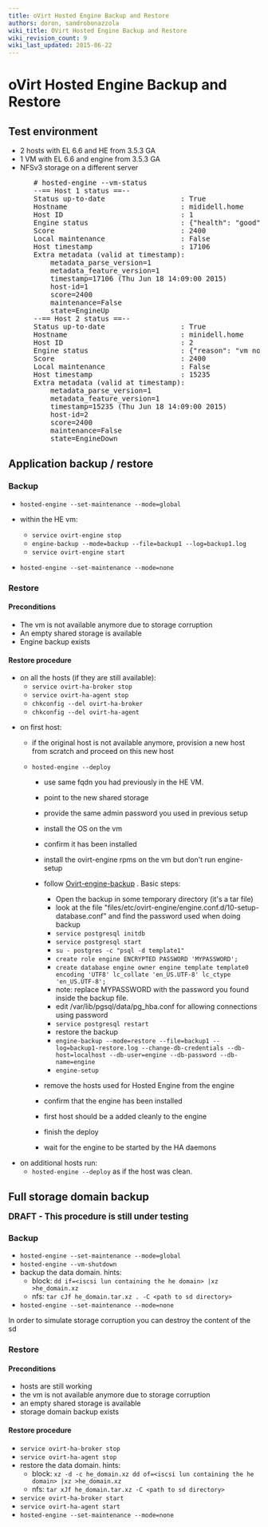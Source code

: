 ```yaml
---
title: oVirt Hosted Engine Backup and Restore
authors: doron, sandrobonazzola
wiki_title: OVirt Hosted Engine Backup and Restore
wiki_revision_count: 9
wiki_last_updated: 2015-06-22
---
```


# oVirt Hosted Engine Backup and Restore

## Test environment

*   2 hosts with EL 6.6 and HE from 3.5.3 GA
*   1 VM with EL 6.6 and engine from 3.5.3 GA
*   NFSv3 storage on a different server

<pre>
      # hosted-engine --vm-status
      --== Host 1 status ==--
      Status up-to-date                  : True
      Hostname                           : mididell.home
      Host ID                            : 1
      Engine status                      : {"health": "good", "vm": "up", "detail": "up"}
      Score                              : 2400
      Local maintenance                  : False
      Host timestamp                     : 17106
      Extra metadata (valid at timestamp):
          metadata_parse_version=1
          metadata_feature_version=1
          timestamp=17106 (Thu Jun 18 14:09:00 2015)
          host-id=1
          score=2400
          maintenance=False
          state=EngineUp
      --== Host 2 status ==--
      Status up-to-date                  : True
      Hostname                           : minidell.home
      Host ID                            : 2
      Engine status                      : {"reason": "vm not running on this host", "health": "bad", "vm": "down", "detail": "unknown"}
      Score                              : 2400
      Local maintenance                  : False
      Host timestamp                     : 15235
      Extra metadata (valid at timestamp):
          metadata_parse_version=1
          metadata_feature_version=1
          timestamp=15235 (Thu Jun 18 14:09:00 2015)
          host-id=2
          score=2400
          maintenance=False
          state=EngineDown
</pre>

## Application backup / restore

### Backup

*   `hosted-engine --set-maintenance --mode=global`
*   within the HE vm:
    -   `service ovirt-engine stop`
    -   `engine-backup --mode=backup --file=backup1 --log=backup1.log`
    -   `service ovirt-engine start`

*   `hosted-engine --set-maintenance --mode=none`

### Restore

#### Preconditions

*   The vm is not available anymore due to storage corruption
*   An empty shared storage is available
*   Engine backup exists

#### Restore procedure

*   on all the hosts (if they are still available):
    -   `service ovirt-ha-broker stop`
    -   `service ovirt-ha-agent stop`
    -   `chkconfig --del ovirt-ha-broker`
    -   `chkconfig --del ovirt-ha-agent`

<!-- -->

*   on first host:
    -   if the original host is not available anymore, provision a new host from scratch and proceed on this new host
    -   `hosted-engine --deploy`

        -   use same fqdn you had previously in the HE VM.
        -   point to the new shared storage
        -   provide the same admin password you used in previous setup
        -   install the OS on the vm
        -   confirm it has been installed
        -   install the ovirt-engine rpms on the vm but don't run engine-setup
        -   follow [Ovirt-engine-backup](/develop/release-management/features/engine/engine-backup/) . Basic steps:
            -   Open the backup in some temporary directory (it's a tar file)
            -   look at the file "files/etc/ovirt-engine/engine.conf.d/10-setup-database.conf" and find the password used when doing backup
            -   `service postgresql initdb`
            -   `service postgresql start`
            -   `su - postgres -c "psql -d template1"`
            -   `create role engine ENCRYPTED PASSWORD 'MYPASSWORD';`
            -   `create database engine owner engine template template0 encoding 'UTF8' lc_collate 'en_US.UTF-8' lc_ctype 'en_US.UTF-8';`
            -   note: replace MYPASSWORD with the password you found inside the backup file.
            -   edit /var/lib/pgsql/data/pg_hba.conf for allowing connections using password
            -   `service postgresql restart`
            -   restore the backup
            -   `engine-backup --mode=restore --file=backup1 --log=backup1-restore.log --change-db-credentials --db-host=localhost --db-user=engine --db-password --db-name=engine`
            -   `engine-setup`

        -   remove the hosts used for Hosted Engine from the engine
        -   confirm that the engine has been installed
        -   first host should be a added cleanly to the engine
        -   finish the deploy
        -   wait for the engine to be started by the HA daemons

<!-- -->

*   on additional hosts run:
    -   `hosted-engine --deploy` as if the host was clean.

## Full storage domain backup

<big>**DRAFT - This procedure is still under testing**</big>

### Backup

*   `hosted-engine --set-maintenance --mode=global`
*   `hosted-engine --vm-shutdown`
*   backup the data domain. hints:
    -   block: `dd if=<iscsi lun containing the he domain> |xz >he_domain.xz`
    -   nfs: `tar cJf he_domain.tar.xz . -C <path to sd directory>`
*   `hosted-engine --set-maintenance --mode=none`

In order to simulate storage corruption you can destroy the content of the sd

### Restore

#### Preconditions

*   hosts are still working
*   the vm is not available anymore due to storage corruption
*   an empty shared storage is available
*   storage domain backup exists

#### Restore procedure

*   `service ovirt-ha-broker stop`
*   `service ovirt-ha-agent stop`
*   restore the data domain. hints:
    -   block: `xz -d -c he_domain.xz dd of=<iscsi lun containing the he domain> |xz >he_domain.xz`
    -   nfs: `tar xJf he_domain.tar.xz -C <path to sd directory>`
*   `service ovirt-ha-broker start`
*   `service ovirt-ha-agent start`
*   `hosted-engine --set-maintenance --mode=none`
